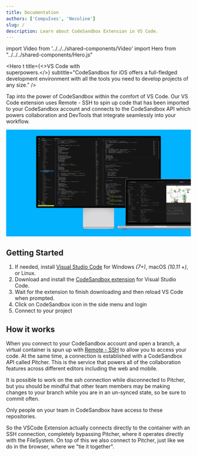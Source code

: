 ```yaml
---
title: Documentation
authors: ['CompuIves', 'Necoline']
slug: /
description: Learn about CodeSandbox Extension in VS Code.
---
```


import Video from '../../../shared-components/Video'
import Hero from "../../../shared-components/Hero.js"


<Hero t
  title={<>VS Code with<br/>superpowers.</>}
  subtitle="CodeSandbox for iOS offers a full-fledged development environment with all the tools you need to develop projects of any size."
/>

Tap into the power of CodeSandbox within the comfort of VS Code. Our VS Code extension uses Remote - SSH to spin up code that has been imported to your CodeSandbox account and connects to the CodeSandbox API which powers collaboration and DevTools that integrate seamlessly into your workflow.

![](./images/cover-vscode.jpg)

## Getting Started

1. If needed, install [Visual Studio Code](https://code.visualstudio.com/) for Windows *(7+)*, macOS *(10.11 +)*, or Linux.
2. Download and install the [CodeSandbox extension](https://marketplace.visualstudio.com/items?itemName=CodeSandbox-io.codesandbox-projects) for Visual Studio Code.
3. Wait for the extension to finish downloading and then reload VS Code when prompted.
4. Click on CodeSandbox icon in the side menu and login 
5. Connect to your project

## How it works

When you connect to your CodeSandbox account and open a branch, a virtual container is spun up with [Remote - SSH](https://marketplace.visualstudio.com/items?itemName=ms-vscode-remote.remote-ssh) to allow you to access your code. At the same time, a connection is established with a CodeSandbox API called Pitcher. This is the service that powers all of the collaboration features across different editors including the web and mobile. 

It is possible to work on the ssh connection while disconnected to Pitcher, but you should be mindful that other team members may be making changes to your branch while you are in an un-synced state, so be sure to commit often.

Only people on your team in CodeSandbox have access to these repositories. 

So the VSCode Extension actually connects directly to the container with an SSH connection, completely bypassing Pitcher, where it operates directly with the FileSystem.
On top of this we also connect to Pitcher, just like we do in the browser, where we "tie it together".



